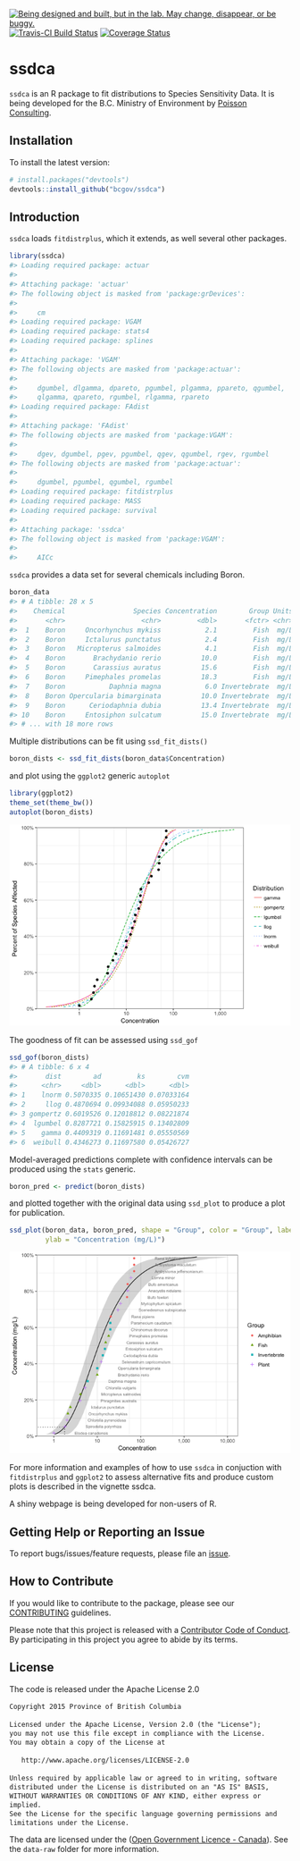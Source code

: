 
<!-- README.md is generated from README.Rmd. Please edit that file -->

<div id="devex-badge">

<a rel="Exploration" href="https://github.com/BCDevExchange/docs/blob/master/discussion/projectstates.md"><img alt="Being designed and built, but in the lab. May change, disappear, or be buggy." style="border-width:0" src="https://assets.bcdevexchange.org/images/badges/exploration.svg" title="Being designed and built, but in the lab. May change, disappear, or be buggy." />
[![Travis-CI Build
Status](https://travis-ci.org/bcgov/ssdca.svg?branch=master)](https://travis-ci.org/bcgov/ssdca)
[![Coverage
Status](https://img.shields.io/codecov/c/github/bcgov/ssdca/master.svg)](https://codecov.io/github/bcgov/ssdca?branch=master)

# ssdca

`ssdca` is an R package to fit distributions to Species Sensitivity
Data. It is being developed for the B.C. Ministry of Environment by
[Poisson Consulting](https://github.com/poissonconsulting).

## Installation

To install the latest version:

``` r
# install.packages("devtools")
devtools::install_github("bcgov/ssdca")
```

## Introduction

`ssdca` loads `fitdistrplus`, which it extends, as well several other
packages.

``` r
library(ssdca)
#> Loading required package: actuar
#> 
#> Attaching package: 'actuar'
#> The following object is masked from 'package:grDevices':
#> 
#>     cm
#> Loading required package: VGAM
#> Loading required package: stats4
#> Loading required package: splines
#> 
#> Attaching package: 'VGAM'
#> The following objects are masked from 'package:actuar':
#> 
#>     dgumbel, dlgamma, dpareto, pgumbel, plgamma, ppareto, qgumbel,
#>     qlgamma, qpareto, rgumbel, rlgamma, rpareto
#> Loading required package: FAdist
#> 
#> Attaching package: 'FAdist'
#> The following objects are masked from 'package:VGAM':
#> 
#>     dgev, dgumbel, pgev, pgumbel, qgev, qgumbel, rgev, rgumbel
#> The following objects are masked from 'package:actuar':
#> 
#>     dgumbel, pgumbel, qgumbel, rgumbel
#> Loading required package: fitdistrplus
#> Loading required package: MASS
#> Loading required package: survival
#> 
#> Attaching package: 'ssdca'
#> The following object is masked from 'package:VGAM':
#> 
#>     AICc
```

`ssdca` provides a data set for several chemicals including Boron.

``` r
boron_data
#> # A tibble: 28 x 5
#>    Chemical                 Species Concentration        Group Units
#>       <chr>                   <chr>         <dbl>       <fctr> <chr>
#>  1    Boron     Oncorhynchus mykiss           2.1         Fish  mg/L
#>  2    Boron     Ictalurus punctatus           2.4         Fish  mg/L
#>  3    Boron   Micropterus salmoides           4.1         Fish  mg/L
#>  4    Boron       Brachydanio rerio          10.0         Fish  mg/L
#>  5    Boron       Carassius auratus          15.6         Fish  mg/L
#>  6    Boron     Pimephales promelas          18.3         Fish  mg/L
#>  7    Boron           Daphnia magna           6.0 Invertebrate  mg/L
#>  8    Boron Opercularia bimarginata          10.0 Invertebrate  mg/L
#>  9    Boron      Ceriodaphnia dubia          13.4 Invertebrate  mg/L
#> 10    Boron     Entosiphon sulcatum          15.0 Invertebrate  mg/L
#> # ... with 18 more rows
```

Multiple distributions can be fit using `ssd_fit_dists()`

``` r
boron_dists <- ssd_fit_dists(boron_data$Concentration)
```

and plot using the `ggplot2` generic `autoplot`

``` r
library(ggplot2)
theme_set(theme_bw())
autoplot(boron_dists)
```

![](tools/README-unnamed-chunk-6-1.png)<!-- -->

The goodness of fit can be assessed using `ssd_gof`

``` r
ssd_gof(boron_dists)
#> # A tibble: 6 x 4
#>       dist        ad         ks        cvm
#>      <chr>     <dbl>      <dbl>      <dbl>
#> 1    lnorm 0.5070335 0.10651430 0.07033164
#> 2     llog 0.4870694 0.09934088 0.05950233
#> 3 gompertz 0.6019526 0.12018812 0.08221874
#> 4  lgumbel 0.8287721 0.15825915 0.13402809
#> 5    gamma 0.4409319 0.11691481 0.05550569
#> 6  weibull 0.4346273 0.11697580 0.05426727
```

Model-averaged predictions complete with confidence intervals can be
produced using the `stats` generic.

``` r
boron_pred <- predict(boron_dists)
```

and plotted together with the original data using `ssd_plot` to produce
a plot for
publication.

``` r
ssd_plot(boron_data, boron_pred, shape = "Group", color = "Group", label = "Species",
         ylab = "Concentration (mg/L)")
```

![](tools/README-unnamed-chunk-9-1.png)<!-- -->

For more information and examples of how to use `ssdca` in conjuction
with `fitdistrplus` and `ggplot2` to assess alternative fits and produce
custom plots is described in the vignette ssdca.

A shiny webpage is being developed for non-users of R.

## Getting Help or Reporting an Issue

To report bugs/issues/feature requests, please file an
[issue](https://github.com/bcgov/ssdca/issues/).

## How to Contribute

If you would like to contribute to the package, please see our
[CONTRIBUTING](CONTRIBUTING.md) guidelines.

Please note that this project is released with a [Contributor Code of
Conduct](CODE_OF_CONDUCT.md). By participating in this project you agree
to abide by its terms.

## License

The code is released under the Apache License 2.0

    Copyright 2015 Province of British Columbia
    
    Licensed under the Apache License, Version 2.0 (the "License");
    you may not use this file except in compliance with the License.
    You may obtain a copy of the License at 
    
       http://www.apache.org/licenses/LICENSE-2.0
    
    Unless required by applicable law or agreed to in writing, software
    distributed under the License is distributed on an "AS IS" BASIS,
    WITHOUT WARRANTIES OR CONDITIONS OF ANY KIND, either express or implied.
    See the License for the specific language governing permissions and
    limitations under the License.

The data are licensed under the ([Open Government Licence -
Canada](http://open.canada.ca/en/open-government-licence-canada)). See
the `data-raw` folder for more information.
